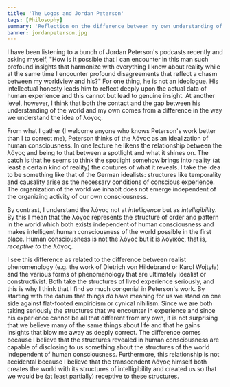 ```yaml
---
title: 'The Logos and Jordan Peterson'
tags: [Philosophy]
summary: 'Reflection on the difference between my own understanding of the logos and Jordan Petersons.'
banner: jordanpeterson.jpg
---
```


I have been listening to a bunch of Jordan Peterson's podcasts recently and asking myself, "How is it possible that I can encounter in this man such profound insights that harmonize with everything I know about reality while at the same time I encounter profound disagreements that reflect a chasm between my worldview and his?"  For one thing, he is not an ideologue.  His intellectual honesty leads him to reflect deeply upon the actual data of human experience and this cannot but lead to genuine insight.  At another level, however, I think that both the contact and the gap between his understanding of the world and my own comes from a difference in the way we understand the idea of λόγος.

From what I gather (I welcome anyone who knows Peterson's work better than I to correct me), Peterson thinks of the λόγος as an idealization of human consciousness.  In one lecture he likens the relationship between the λόγος and being to that between a spotlight and what it shines on.  The catch is that he seems to think the spotlight somehow brings into reality (at least a certain kind of reality) the coutures of what it reveals.  I take the idea to be something like that of the German idealists: structures like temporality and causality arise as the necessary conditions of conscious experience.  The organization of the world we inhabit does not emerge independent of the organizing activity of our own consciousness.

By contrast, I understand the λόγος not at *intelligence* but as *intelligibility*.  By this I mean that the λόγος represents the structure of order and pattern in the world which both exists independent of human consciousness and makes intelligent human consciousness of the world possible in the first place.  Human consciousness is not the λόγος but it is λογικός, that is, *receptive to* the λόγος.

I see this difference as related to the difference between realist phenomenology (e.g. the work of Dietrich von Hildebrand or Karol Wojtyła) and the various forms of phenomenology that are ultimately idealist or constructivist.  Both take the structures of lived experience seriously, and this is why I think that I find so much congenial in Peterson's work.  By starting with the datum that things *do* have meaning for us we stand on one side against flat-footed empiricism or cynical nihilism.  Since we are both taking seriously the structures that we encounter in experience and since his experience cannot be all that different from my own, it is not surprising that we believe many of the same things about life and that he gains insights that blow me away as deeply correct.  The difference comes because I believe that the structures revealed in human consciousness are capable of disclosing to us something about the structures of the world independent of human consciousness.  Furthermore, this relationship is not accidental because I believe that the transcendent Λόγος himself both creates the world with its structures of intelligibility and created us so that we would be (at least partially) receptive to these structures.